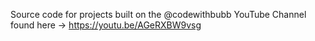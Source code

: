 Source code for projects built on the @codewithbubb YouTube Channel found here -> https://youtu.be/AGeRXBW9vsg

